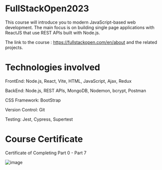 # FullStackOpen2023

This course will introduce you to modern JavaScript-based web development. The main focus is on building single page applications with ReactJS that use REST APIs built with Node.js.

The link to the course : https://fullstackopen.com/en/about and the related projects.


# Technologies involved

FrontEnd: Node.js, React, Vite, HTML, JavaScript, Ajax, Redux

BackEnd: Node.js, REST APIs, MongoDB, Nodemon, bcrypt, Postman

CSS Framework: BootStrap

Version Control: Git

Testing: Jest, Cypress, Supertest

# Course Certificate

Certificate of Completing Part 0 - Part 7

![image](https://github.com/tyw05/FullStackOpen2023/assets/120542125/2013a729-a532-4229-8f73-6682f583a704)
